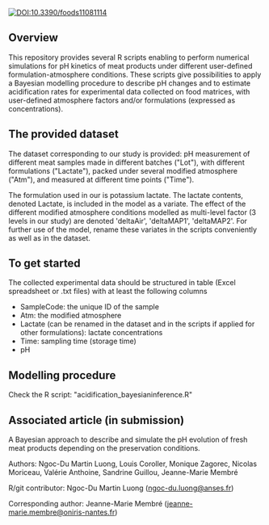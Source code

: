 [![DOI:10.3390/foods11081114](doi.org/10.3390/foods11081114)](doi.org/10.3390/foods11081114)


## Overview
This repository provides several R scripts enabling to perform numerical simulations for pH kinetics of meat products under different user-defined formulation-atmosphere conditions. These scripts give possibilities to apply a Bayesian modelling procedure to describe pH changes and to estimate acidification rates for experimental data collected on food matrices, with user-defined atmosphere factors and/or formulations (expressed as concentrations). 

## The provided dataset ## 
The dataset corresponding to our study is provided: pH measurement of different meat samples made in different batches ("Lot"), with different formulations ("Lactate"), packed under several modified atmosphere ("Atm"), and measured at different time points ("Time").

The formulation used in our is potassium lactate. The lactate contents, denoted Lactate, is included in the model as a variate. The effect of the different modified atmosphere conditions modelled as multi-level factor (3 levels in our study) are denoted 'deltaAir', 'deltaMAP1', 'deltaMAP2'. For further use of the model, rename these variates in the scripts conveniently as well as in the dataset. 

## To get started
The collected experimental data should be structured in table (Excel spreadsheet or .txt files) with at least the following columns
- SampleCode: the unique ID of the sample
- Atm: the modified atmosphere
- Lactate (can be renamed in the dataset and in the scripts if applied for other formulations): lactate concentrations
- Time: sampling time (storage time)
- pH

## Modelling procedure
Check the R script: "acidification_bayesianinference.R"

## Associated article (in submission)
A Bayesian approach to describe and simulate the pH evolution of fresh meat products depending on the preservation conditions.

Authors: Ngoc-Du Martin Luong, Louis Coroller, Monique Zagorec, Nicolas Moriceau, Valérie Anthoine, Sandrine Guillou, Jeanne-Marie Membré

R/git contributor: Ngoc-Du Martin Luong (ngoc-du.luong@anses.fr)

Corresponding author: Jeanne-Marie Membré (jeanne-marie.membre@oniris-nantes.fr)
